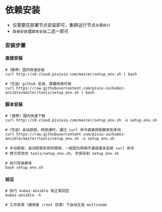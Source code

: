 # 依赖安装

- 仅需要在部署节点安装即可，集群运行节点`无需执行`
- `直接安装`或`脚本安装`二选一即可

### 安装步骤

#### 直接安装
   ```shell
   #（推荐）国内快速安装
   curl http://s9.cloud.pixiuio.com/master/setup_env.sh | bash

   #（可选）github 安装，需要网络可用
   curl https://raw.githubusercontent.com/pixiu-io/kubez-ansible/master/tools/setup_env.sh | bash
   ```
#### 脚本安装
   ```text
   # (推荐）国内快速下载
   curl http://s9.cloud.pixiuio.com/master/setup_env.sh -o setup_env.sh

   #（可选）自动获取，网络通时，通过 curl 命令直接获取脚本到本地
   curl https://raw.githubusercontent.com/pixiu-io/kubez-ansible/master/tools/setup_env.sh -o setup_env.sh

   # 手动获取，自动获取失败时使用，一般因为网络不通或者未安装 curl 命令
   # 拷贝项目的 tools/setup_env.sh, 并保存到 setup_env.sh

   # 执行安装脚本
   bash setup_env.sh
   ```

#### 验证
   ```shell
   # 执行 kubez-ansible 有正常回显
   kubez-ansible -h

   # 工作目录（通常是 /root 目录）下自动生成 multinode
   ```
